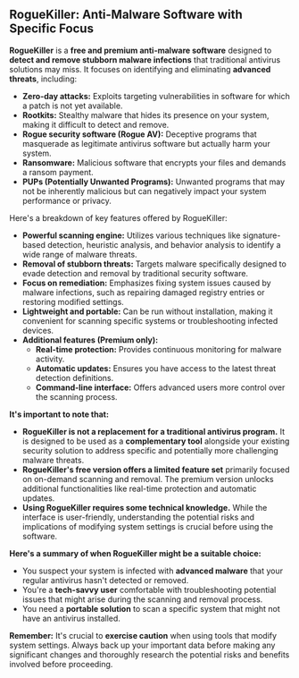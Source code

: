 ## RogueKiller: Anti-Malware Software with Specific Focus

**RogueKiller** is a **free and premium anti-malware software** designed to **detect and remove stubborn malware infections** that traditional antivirus solutions may miss. It focuses on identifying and eliminating **advanced threats**, including:

- **Zero-day attacks:** Exploits targeting vulnerabilities in software for which a patch is not yet available.
- **Rootkits:** Stealthy malware that hides its presence on your system, making it difficult to detect and remove.
- **Rogue security software (Rogue AV):** Deceptive programs that masquerade as legitimate antivirus software but actually harm your system.
- **Ransomware:** Malicious software that encrypts your files and demands a ransom payment.
- **PUPs (Potentially Unwanted Programs):** Unwanted programs that may not be inherently malicious but can negatively impact your system performance or privacy.

Here's a breakdown of key features offered by RogueKiller:

- **Powerful scanning engine:** Utilizes various techniques like signature-based detection, heuristic analysis, and behavior analysis to identify a wide range of malware threats.
- **Removal of stubborn threats:** Targets malware specifically designed to evade detection and removal by traditional security software.
- **Focus on remediation:** Emphasizes fixing system issues caused by malware infections, such as repairing damaged registry entries or restoring modified settings.
- **Lightweight and portable:** Can be run without installation, making it convenient for scanning specific systems or troubleshooting infected devices.
- **Additional features (Premium only):**
    - **Real-time protection:** Provides continuous monitoring for malware activity.
    - **Automatic updates:** Ensures you have access to the latest threat detection definitions.
    - **Command-line interface:** Offers advanced users more control over the scanning process.

**It's important to note that:**

- **RogueKiller is not a replacement for a traditional antivirus program.** It is designed to be used as a **complementary tool** alongside your existing security solution to address specific and potentially more challenging malware threats.
- **RogueKiller's free version offers a limited feature set** primarily focused on on-demand scanning and removal. The premium version unlocks additional functionalities like real-time protection and automatic updates.
- **Using RogueKiller requires some technical knowledge.** While the interface is user-friendly, understanding the potential risks and implications of modifying system settings is crucial before using the software.

**Here's a summary of when RogueKiller might be a suitable choice:**

- You suspect your system is infected with **advanced malware** that your regular antivirus hasn't detected or removed.
- You're a **tech-savvy user** comfortable with troubleshooting potential issues that might arise during the scanning and removal process.
- You need a **portable solution** to scan a specific system that might not have an antivirus installed.

**Remember:** It's crucial to **exercise caution** when using tools that modify system settings. Always back up your important data before making any significant changes and thoroughly research the potential risks and benefits involved before proceeding.